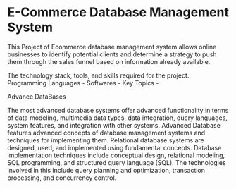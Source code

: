 # E-Commerce Database Management System

This Project of Ecommerce database management system allows online businesses to identify potential clients and determine a strategy to push them through the sales funnel based on information already available.

The technology stack, tools, and skills required for the project.
Programming Languages -
Softwares -
Key Topics - 

Advance DataBases

The most advanced database systems offer advanced functionality in terms of data modeling, multimedia data types, data integration, query languages, system features, and integration with other systems.
Advanced Database features advanced concepts of database management systems and techniques for implementing them. Relational database systems are designed, used, and implemented using fundamental concepts. Database implementation techniques include conceptual design, relational modeling, SQL programming, and structured query language (SQL).  The technologies involved in this include query planning and optimization, transaction processing, and concurrency control.

